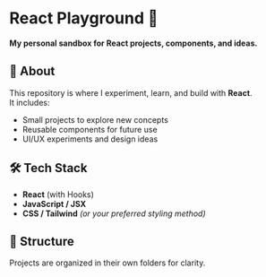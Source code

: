 # React Playground 🎨

**My personal sandbox for React projects, components, and ideas.**

## 🚀 About
This repository is where I experiment, learn, and build with **React**.  
It includes:
- Small projects to explore new concepts
- Reusable components for future use
- UI/UX experiments and design ideas

## 🛠️ Tech Stack
- **React** (with Hooks)
- **JavaScript / JSX**
- **CSS / Tailwind** *(or your preferred styling method)*

## 📂 Structure
Projects are organized in their own folders for clarity.
